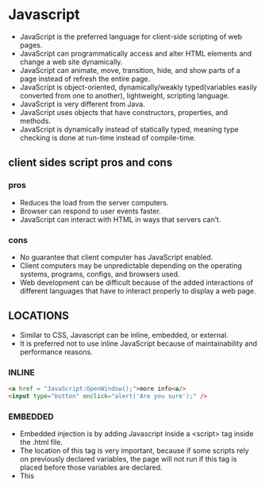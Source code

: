 # Javascript
- JavaScript is the preferred language for client-side scripting of web pages.
- JavaScript can programmatically access and alter HTML elements and change a web site dynamically.
- JavaScript can animate, move, transition, hide, and show parts of a page instead of refresh the entire page.
- JavaScript is object-oriented, dynamically/weakly typed(variables easily converted from one to another), lightweight, scripting language.
- JavaScript is very different from Java.
- JavaScript  uses objects that have constructors, properties, and methods.
- JavaScript is dynamically instead of statically typed, meaning type checking is done at run-time instead of compile-time.


## client sides script pros and cons
### pros
- Reduces the load from the server computers.
- Browser can respond to user events faster.
- JavaScript can interact with HTML in ways that servers can’t.

### cons
- No guarantee that client computer has JavaScript enabled.
- Client computers may be unpredictable depending on the operating systems, programs, configs, and browsers used.
- Web development can be difficult because of the added interactions of different languages that have to interact properly to display a web page.

## LOCATIONS
- Similar to CSS, Javascript can be inline, embedded, or external.
- It is preferred not to use inline JavaScript because of maintainability and performance reasons.

### INLINE
```html
<a href = "JavaScript:OpenWindow();">more info<a/>
<input type="button" onclick="alert('Are you sure');" />
```

### EMBEDDED
- Embedded injection is by adding Javascript inside a \<script> tag inside the .html file.
- The location of this tag is very important, because if some scripts rely on previously declared variables, the page will not run if this tag is placed before those variables are declared.
- This<script> tag can be placed inside the <head> or <body> tags.
```html
<script type="text/javascript">
/* a js comment*/
alert ("Hello World");
</script>
```

### external script
- External injection is by importing JavaScript through a separate file.
- enternal custom Javascript files can be imported as well as libraries hosted on the internet such as JQuery.js, Moment.js, and Toastr.js.
```html
<head>
    <script type="text/JavaScript" src="greeting.js">
    </script>
</head>
```

### comments
- in-line comments are applied with //
- mult-line comments are applied with /**/


## variable
- in js, variable are dynamically typed, meaning they are called out with a wild card reserved term like 'var','let' or 'const', but their type can change from objects, arrays, ...etc
- no variable should be re-declared after it's delcared
```
var x;
var y =0;
y = 4
```

## scope
the scope of let is block-wide
```js
{
    let x =2
}
x =3; //this is illegal, due it is out of scope of the decoratio;
```

the scope of var however, is global.

```js
{
    var x =2;
}
x =3; //this is legal;
```

```js
{
    const x =2;
}
x =2; //this is illegal; due to scope reason
```

## variable declaration
since 2015, use of ```var``` is replaced with ```let```, due to scope reason;   
declare with "const" is also available, but the value of a const cannot be changed after it's declaration;  

## variable group
- in js, we can declare variable in group
```js
let a,b,c;
const d=2,e=3;
```

## VARIABLE SYNTAX
- Numbers can be written with or without decimals.
- Strings can be written with **double dashes or single dashes**.
- The = sign is used to assign values to variables.
- Arithmetic operators like +  - * / can used to do math on values.

## VARIABLE NOMENCLATURE LIMITATIONS
- the first character must a letter or an underline. you cannot use number as the first letter of a variable name 
- 